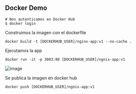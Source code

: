 ## Docker Demo

```
# Nos autenticamos en Docker Hub
$ docker login
```

Construimos la imagen con el dockerfile
```
docker build -t [DOCKERHUB_USER]/nginx-app:v1 --no-cache .
```

Ejecutamos la app

```
docker run -it -p 3003:80 [DOCKERHUB_USER]/ngnix-app:v1 
```

![image](https://user-images.githubusercontent.com/2185148/90711009-46770180-e265-11ea-8fb4-07d54afd414a.png)

Se publica la imagen en docker hub

```
docker push [DOCKERHUB_USER]/ngnix-app:v1 
```